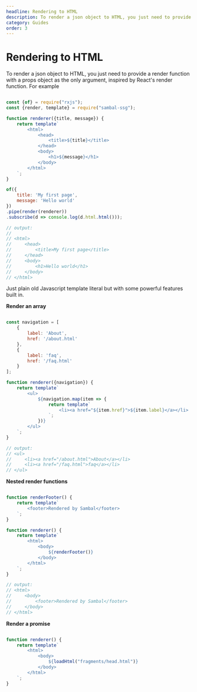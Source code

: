 ```yaml
---
headline: Rendering to HTML
description: To render a json object to HTML, you just need to provide a render function with a props object as the only argument, inspired by React's render function
category: Guides
order: 3
---
```


# Rendering to HTML

To render a json object to HTML, you just need to provide a render function with a props object as the only argument, inspired by React's render function.  For example

```js

const {of} = require("rxjs");
const {render, template} = require("sambal-ssg");

function renderer({title, message}) {
    return template`
        <html>
            <head>
                <title>${title}</title>
            </head>
            <body>
                <h1>${message}</h1>
            </body>
        </html>
    `;
}

of({
    title: 'My first page',
    message: 'Hello world'
})
.pipe(render(renderer))
.subscribe(d => console.log(d.html.html()));

// output:
//
// <html>
//     <head>
//         <title>My first page</title>
//     </head>
//     <body>
//         <h1>Hello world</h1>
//     </body>
// </html>

```

Just plain old Javascript template literal but with some powerful features built in.

__Render an array__

```js

const navigation = [
    {
        label: 'About',
        href: '/about.html'
    },
    {
        label: 'faq',
        href: '/faq.html'
    }
];

function renderer({navigation}) {
    return template`
        <ul>
            ${navigation.map(item => {
                return template`
                    <li><a href="${item.href}">${item.label}</a></li>
                `;
            })}
        </ul>
    `;
}

// output:
// <ul>   
//     <li><a href="/about.html">About</a></li>
//     <li><a href="/faq.html">faq</a></li>
// </ul>


```

__Nested render functions__

```js

function renderFooter() {
    return template`
        <footer>Rendered by Sambal</footer>
    `;
}

function renderer() {
    return template`
        <html>
            <body>
                ${renderFooter()}
            </body>
        </html>
    `;
}

// output:
// <html>
//     <body>
//         <footer>Rendered by Sambal</footer>
//     </body>
// </html>


```

__Render a promise__

```js

function renderer() {
    return template`
        <html>
            <body>
                ${loadHtml("fragments/head.html")}
            </body>
        </html>
    `;
}

```